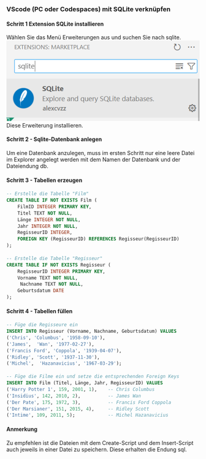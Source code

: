 ### VScode (PC oder Codespaces) mit SQLite verknüpfen
#### Schritt 1 Extension SQLite installieren
Wählen Sie das Menü Erweiterungen aus und suchen Sie nach sqlite.
![Screenshot Using Sqlite](image.png)
Diese Erweiterung installieren. 
#### Schritt 2 - Sqlite-Datenbank anlegen
Um eine Datenbank anzulegen, muss im ersten Schritt nur eine leere Datei im Explorer angelegt werden mit dem Namen der Datenbank und der Dateiendung db. 

#### Schritt 3 - Tabellen erzeugen 
```sql
-- Erstelle die Tabelle "Film"
CREATE TABLE IF NOT EXISTS Film (
    FilmID INTEGER PRIMARY KEY,
    Titel TEXT NOT NULL,
    Länge INTEGER NOT NULL,
    Jahr INTEGER NOT NULL,
    RegisseurID INTEGER,
    FOREIGN KEY (RegisseurID) REFERENCES Regisseur(RegisseurID)
);

-- Erstelle die Tabelle "Regisseur"
CREATE TABLE IF NOT EXISTS Regisseur (
    RegisseurID INTEGER PRIMARY KEY,
    Vorname TEXT NOT NULL,
     Nachname TEXT NOT NULL,
    Geburtsdatum DATE
);
```
#### Schritt 4 - Tabellen füllen 
```sql
-- Füge die Regisseure ein
INSERT INTO Regisseur (Vorname, Nachname, Geburtsdatum) VALUES
('Chris', 'Columbus', '1958-09-10'),
('James',  'Wan', '1977-02-27'),
('Francis Ford', 'Coppola', '1939-04-07'),
('Ridley', 'Scott', '1937-11-30'),
('Michel',  'Hazanavicius', '1967-03-29');

-- Füge die Filme ein und setze die entsprechenden Foreign Keys
INSERT INTO Film (Titel, Länge, Jahr, RegisseurID) VALUES
('Harry Potter 1', 159, 2001, 1),    -- Chris Columbus
('Insidius', 142, 2010, 2),          -- James Wan
('Der Pate', 175, 1972, 3),          -- Francis Ford Coppola
('Der Marsianer', 151, 2015, 4),     -- Ridley Scott
('Intime', 109, 2011, 5);            -- Michel Hazanavicius
```

#### Anmerkung
Zu empfehlen ist die Dateien mit dem Create-Script und dem Insert-Script auch jeweils in einer Datei zu speichern. Diese erhalten die Endung sql.

